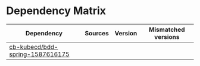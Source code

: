 # Dependency Matrix

Dependency | Sources | Version | Mismatched versions
---------- | ------- | ------- | -------------------
[cb-kubecd/bdd-spring-1587616175](https://github.com/cb-kubecd/bdd-spring-1587616175.git) |  | []() | 
